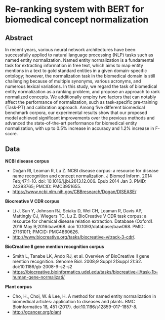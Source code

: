 # Re-ranking system with BERT for biomedical concept normalization

## Abstract
<!-- Write Overview about this project -->
In recent years, various neural network architectures have been successfully applied to natural language processing (NLP) tasks such as named entity normalization.
Named entity normalization is a fundamental task for extracting information in free text, which aims to map entity mentions in a text to gold standard entities in a given domain-specific ontology; however, the normalization task in the biomedical domain is still challenging 
because of multiple synonyms, various acronyms, and numerous lexical variations.
In this study, we regard the task of biomedical entity normalization as a ranking problem, and propose an approach to rank normalized concepts. We additionally employ two factors that can notably affect the performance of normalization, such as task-specific pre-training (Task-PT) and calibration approach. 
Among five different biomedical benchmark corpora, our experimental results show that our proposed model achieved significant improvements over the previous methods and advanced the state-of-the-art performance for biomedical entity normalization, with up to 0.5% increase in accuracy and 1.2% increase in F-score.


## Data
**NCBI disease corpus**
- Doğan RI, Leaman R, Lu Z. NCBI disease corpus: a resource for disease name recognition and concept normalization. J Biomed Inform. 2014 Feb;47:1-10. doi: 10.1016/j.jbi.2013.12.006. Epub 2014 Jan 3. PMID: 24393765; PMCID: PMC3951655.
- https://www.ncbi.nlm.nih.gov/CBBresearch/Dogan/DISEASE/

**Biocreative V CDR corpus**
- Li J, Sun Y, Johnson RJ, Sciaky D, Wei CH, Leaman R, Davis AP, Mattingly CJ, Wiegers TC, Lu Z. BioCreative V CDR task corpus: a resource for chemical disease relation extraction. Database (Oxford). 2016 May 9;2016:baw068. doi: 10.1093/database/baw068. PMID: 27161011; PMCID: PMC4860626.
- http://www.biocreative.org/tasks/biocreative-v/track-3-cdr/.

**BioCreative II gene mention recognition corpus**
- Smith L, Tanabe LK, Ando RJ, et al. Overview of BioCreative II gene mention recognition. Genome Biol. 2008;9 Suppl 2(Suppl 2):S2. doi:10.1186/gb-2008-9-s2-s2
- https://biocreative.bioinformatics.udel.edu/tasks/biocreative-ii/task-1b-human-gene-normalizati/

**Plant corpus**
- Cho, H., Choi, W. & Lee, H. A method for named entity normalization in biomedical articles: application to diseases and plants. BMC Bioinformatics 18, 451 (2017). doi:10.1186/s12859-017-1857-8.
- http://gcancer.org/plant
